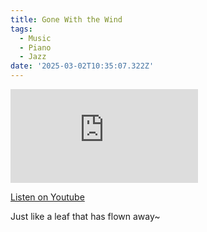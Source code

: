 ```yaml
---
title: Gone With the Wind
tags:
  - Music
  - Piano
  - Jazz
date: '2025-03-02T10:35:07.322Z'
---
```


<iframe src="https://www.youtube-nocookie.com/embed/U7n3kIscK8A?modestbranding=1&showinfo=0&rel=0" title="YouTube video player" frameborder="0" allow="accelerometer; autoplay; encrypted-media; gyroscope; picture-in-picture;" allowfullscreen className="youtube_video"></iframe>

[Listen on Youtube](https://youtu.be/U7n3kIscK8A)

Just like a leaf that has flown away~
